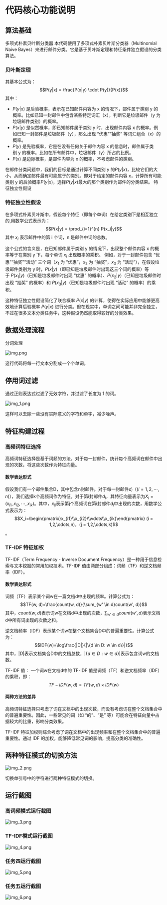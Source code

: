 # 代码核心功能说明

## 算法基础
多项式朴素贝叶斯分类器
本代码使用了多项式朴素贝叶斯分类器（Multinomial Naive Bayes）来进行邮件分类。它是基于贝叶斯定理和特征条件独立假设的分类算法。
### 贝叶斯定理
其基本公式为：
$$P(y|x) = \frac{P(x|y) \cdot P(y)}{P(x)}$$
其中：
+ $P(y|x)$ 是后验概率，表示在已知邮件内容为 x 的情况下，邮件属于类别 y 的概率。比如已知一封邮件中包含某些特定词汇（x），判断它是垃圾邮件（y 为垃圾邮件类别）的概率。
+ $P(x|y)$ 是似然概率，即已知邮件属于类别 y 时，出现邮件内容 x 的概率。例如已知一封邮件是垃圾邮件（y），那么出现 “优惠”“抽奖” 等词汇组合（x）的概率。
+ $P(y)$ 是先验概率，它是在没有任何关于邮件内容 x 的信息时，邮件属于类别 y 的概率。比如在所有邮件中，垃圾邮件（y）所占的比例。
+ $P(x)$ 是边际概率，是邮件内容为 x 的概率，不考虑邮件的类别。

在邮件分类问题中，我们的目标是通过计算不同类别 y 的$P(y|x)$，比较它们的大小，从而确定邮件最有可能属于的类别。即对于给定的邮件内容 x，计算所有可能类别 y 的后验概率$P(y|x)$，选择$P(y|x)$最大的那个类别作为邮件的分类结果。
特征独立性假设

### 特征独立性假设
在多项式朴素贝叶斯中，假设每个特征（即每个单词）在给定类别下是相互独立的,用数学公式表示为：$$P(x|y) = \prod_{i=1}^{n} P(x_i|y)$$其中 $x_i$ 表示邮件中的第 i 个词，n 是邮件中词的总数。

这个公式的含义是，在已知邮件属于类别 y 的情况下，出现整个邮件内容 x 的概率等于在类别 y 下，每个单词 $x_i$ 出现概率的乘积。 例如，对于一封邮件包含 “优惠”“抽奖”“活动” 三个词（$x_1$ 为 “优惠”，$x_2$ 为 “抽奖”，$x_3$ 为 “活动”），在假设垃圾邮件类别为 y 时，$P(x|y)$（即已知是垃圾邮件时出现这三个词的概率）等于 $P(x_1|y)$（已知是垃圾邮件时出现 “优惠” 的概率）、$P(x_2|y)$（已知是垃圾邮件时出现 “抽奖” 的概率）和 $P(x_3|y)$（已知是垃圾邮件时出现 “活动” 的概率）的乘积。

这种特征独立性假设简化了联合概率 $P(x|y)$ 的计算，使得在实际应用中能够更高效地计算后验概率 $P(y|x)$ 进行分类。但在现实中，单词之间可能并非完全独立，不过在很多文本分类任务中，这种假设仍然能取得较好的分类效果。
## 数据处理流程
分词处理

![img.png](img.png)

这行代码将每一行文本分割成一个个单词。
## 停用词过滤
通过正则表达式过滤了无效字符，并过滤了长度为 1 的词。

![img_1.png](img_1.png)

这样可以去除一些没有实际意义的字符和单字，减少噪声。
## 特征构建过程

### 高频词特征选择
高频词特征选择是基于词频的方法。对于每一封邮件，统计每个高频词在邮件中出现的次数，将这些次数作为特征向量。
#### 数学表达形式
假设我们有一个邮件集合D，其中包含n封邮件。对于每一封邮件$d_i（(i = 1, 2, \cdots, n)）$，我们选择k个高频词作为特征。对于第i封邮件$d_i$，其特征向量表示为$X_i=(x_{i1}, x_{i2}, \cdots, x_{ik})$。其中，$x_{ij}$表示第j个高频词在第i封邮件$d_i$中出现的次数，用数学公式表示为：
$$X_i=\begin{pmatrix}x_{i1}\\x_{i2}\\\vdots\\x_{ik}\end{pmatrix}  (i = 1,2,\cdots,n)，(j = 1,2,\cdots,k)$$。

### TF-IDF 特征加权
TF-IDF（Term Frequency - Inverse Document Frequency）是一种用于信息检索与文本挖掘的常用加权技术。TF-IDF 值由两部分组成：词频（TF）和逆文档频率（IDF）。


#### 数学表达形式

词频（TF）表示某个词w在一篇文档d中出现的频率。计算公式为：
$$TF(w, d)=\frac{count(w, d)}{\sum_{w' \in d}count(w', d)}$$
其中，$count(w, d)$表示词w在文档d中出现的次数，$\sum_{w' \in d}count(w', d)$表示文档d中所有词出现的次数之和。

逆文档频率（IDF）表示某个词w在整个文档集合D中的普遍重要性。计算公式为：
$$IDF(w)=\log\frac{|D|}{|\{d \in D: w \in d\}|}$$
其中，$|D|$表示文档集合D中的文档总数，$|\{d \in D: w \in d\}|$表示包含词w的文档数。

TF-IDF 值：
一个词w在文档d中的 TF-IDF 值是词频（TF）和逆文档频率（IDF）的乘积，即：
$$TF - IDF(w,d)=TF(w,d)\times IDF(w)$$

#### 两种方法的差异
高频词特征选择只考虑了词在文档中的出现次数，而没有考虑词在整个文档集合中的普遍重要性。因此，一些常见的词（如 “的”、“是” 等）可能会在特征向量中占据较大的比重，影响分类效果。

TF-IDF 特征加权则综合考虑了词在文档中的出现频率和在整个文档集合中的普遍重要性。通过 IDF 的加权，能够降低常见词的影响，提高分类的准确性。

## 两种特征模式的切换方法

![img_2.png](img_2.png)

切换单引号中的字符进行两种特征模式的切换。
## 运行截图
### 高词频模式运行截图
![img_3.png](img_3.png)
### TF-IDF模式运行截图
![img_4.png](img_4.png)
### 任务四运行截图
![img_5.png](img_5.png)
### 任务五运行截图
![img_6.png](img_6.png)